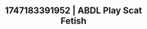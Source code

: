 ---
categories:
- Sensual selfie
- Teacher fantasy
- Eco-erotica
- Midnight surrender
- Erotic duality
image: /assets/images/1747183391952.jpg
layout: post
seo:
  description: Featured content with high-quality Scat Fetish, ABDL Play. HD images
    available.
  keywords: Scat Fetish, ABDL Play
  og_image: /assets/images/1747183391952.jpg
  schema_type: VisualArtwork
tags:
- ABDL Play
- '#1747183391952'
- Scat Fetish
title: 1747183391952 | ABDL Play Scat Fetish
---